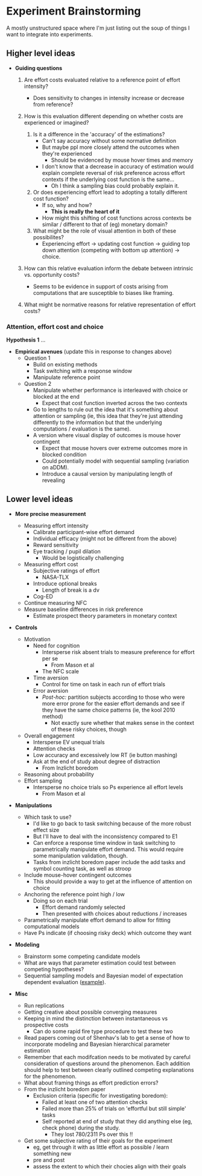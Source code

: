 # Experiment Brainstorming

A mostly unstructured space where I'm just listing out the soup of things I want to
integrate into experiments.

## Higher level ideas

* **Guiding questions**
    1. Are effort costs evaluated relative to a reference point of effort intensity?
        * Does sensitivity to changes in intensity increase or decrease from reference?
    2. How is this evaluation different depending on whether costs are experienced or
       imagined? 
        1. Is it a difference in the 'accuracy' of the estimations?
            * Can't say accuracy without some normative definition
            * But maybe ppl more closely attend the outcomes when they're experienced
                * Should be evidenced by mouse hover times and memory
            * I don't know that a decrease in accuracy of estimation would explain
                complete reversal of risk preference across effort contexts if the
                underlying cost function is the same...
                * Oh I think a sampling bias could probably explain it.
        2. Or does experiencing effort lead to adopting a totally different cost
            function?
            * If so, why and how?
                * **This is really the heart of it**
            * How might this shifting of cost functions across contexts be similar /
                different to that of (eg) monetary domain?
        3. What might be the role of visual attention in both of these possibilites?
            * Experiencing effort &rarr; updating cost function &rarr; guiding top down
                attention (competing with bottom up attention) &rarr; choice.

    3. How can this relative evaluation inform the debate between intrinsic vs. opportunity
        costs?
        * Seems to be evidence in support of costs arising from computations that are
            susceptible to biases like framing.
    4. What might be normative reasons for relative representation of effort costs?

### Attention, effort cost and choice

**Hypothesis 1**
...


* **Empirical avenues** (update this in response to changes above)
    * Question 1
        * Build on existing methods
        * Task switching with a response window
        * Manipulate reference point
    * Question 2
        * Manipulate whether performance is interleaved with choice or blocked at the end
            * Expect that cost function inverted across the two contexts
        * Go to lengths to rule out the idea that it's something about attention or
            sampling (ie, this idea that they're just attending differently to the
            information but that the underlying computations / evaluation is the same).
        * A version where visual display of outcomes is mouse hover contingent
            * Expect that mouse hovers over extreme outcomes more in blocked condition
            * Could potentially model with sequential sampling (variation on aDDM).
            * Introduce a causal version by manipulating length of revealing

## Lower level ideas

* **More precise measurement**
    * Measuring effort intensity
        * Calibrate participant-wise effort demand
        * Individual efficacy (might not be different from the above)
        * Reward sensitivity
        * Eye tracking / pupil dilation
            * Would be logistically challenging
    * Measuring effort cost
        * Subjective ratings of effort
            * NASA-TLX
        * Introduce optional breaks
            * Length of break is a dv
        * Cog-ED
    * Continue measuring NFC
    * Measure baseline differences in risk preference
        * Estimate prospect theory parameters in monetary context

* **Controls**
    * Motivation
        * Need for cognition
            * Intersperse risk absent trials to measure preference for effort per se
                * From Mason et al
            * The NFC scale
        * Time aversion
            * Control for time on task in each run of effort trials
        * Error aversion
            * *Post-hoc:* partition subjects according to those who were more error prone
                for the easier effort demands and see if they have the same choice
                patterns (ie, the kool 2010 method)
                * Not exactly sure whether that makes sense in the context of these risky
                    choices, though
    * Overall engagement
        * Intersperse EV unequal trials
        * Attention checks
        * Low accuracy and excessively low RT (ie button mashing)
        * Ask at the end of study about degree of distraction
            * From Inzlicht boredom
    * Reasoning about probability
    * Effort sampling
        * Intersperse no choice trials so Ps experience all effort levels
            * From Mason et al

* **Manipulations**
    * Which task to use?
        * I'd like to go back to task switching because of the more robust effect size
        * But I'll have to deal with the inconsistency compared to E1
        * Can enforce a response time window in task switching to parametrically
            manipulate effort demand. This would require some manipulation validation,
            though.
        * Tasks from inzlicht boredom paper include the add tasks and symbol counting
            task, as well as stroop
    * Include mouse-hover contingent outcomes
        * This should provide a way to get at the influence of attention on choice
    * Anchoring the reference point high / low
        * Doing so on each trial
            * Effort demand randomly selected
            * Then presented with choices about reductions / increases
    * Parametrically manipulate effort demand to allow for fitting computational models
    * Have Ps indicate (if choosing risky deck) which outcome they want

* **Modeling**
    * Brainstorm some competing candidate models
    * What are ways that parameter estimation could test between competing hypotheses?
    * Sequential sampling models and Bayesian model of expectation dependent evaluation
        ([example](https://psyarxiv.com/2sqyt/)).

* **Misc**
    * Run replications
    * Getting creative about possible converging measures
    * Keeping in mind the distinction between instantaneous vs prospective costs
        * Can do some rapid fire type procedure to test these two
    * Read papers coming out of Shenhav's lab to get a sense of how to incorporate
        modeling and Bayesian hierarchical parameter estimation
    * Remember that each modifcation needs to be motivated by careful consideration of
        questions around the phenomenon. Each addition should help to test between clearly
        outlined competing explanations for the phenomenon.
    * What about framing things as effort prediction errors?
    * From the inzlicht boredom paper
        * Exclusion criteria (specific for investigating boredom):
            * Failed at least one of two attention checks
            * Failed more than 25% of trials on 'effortful but still simple' tasks
            * Self reported at end of study that they did anything else (eg, check phone)
                during the study.
                * They lost 780/2311 Ps over this !!
    * Get some subjective rating of their goals for the experiment
        * eg, get through it with as little effort as possible / learn something new
        * pre and post
        * assess the extent to which their chocies align with their goals
